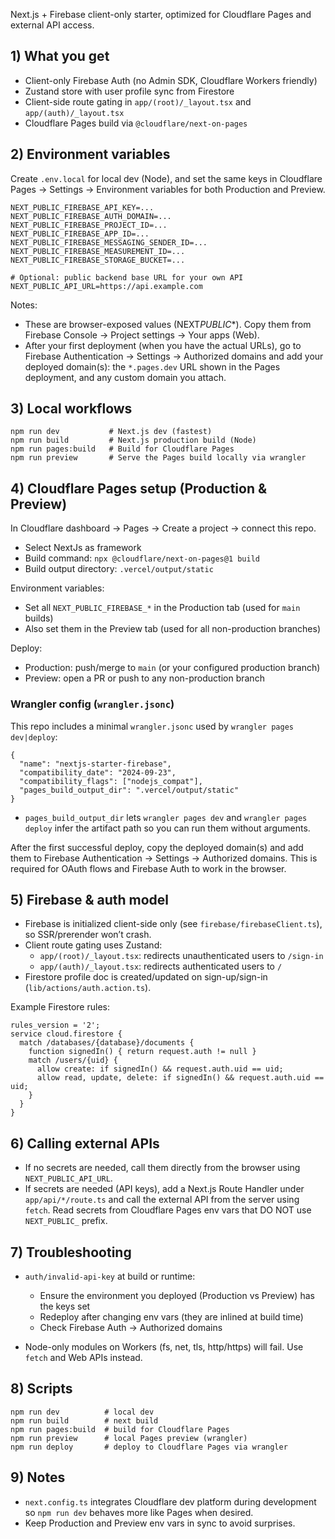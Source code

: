Next.js + Firebase client-only starter, optimized for Cloudflare Pages and external API access.

## 1) What you get

- Client-only Firebase Auth (no Admin SDK, Cloudflare Workers friendly)
- Zustand store with user profile sync from Firestore
- Client-side route gating in `app/(root)/_layout.tsx` and `app/(auth)/_layout.tsx`
- Cloudflare Pages build via `@cloudflare/next-on-pages`

## 2) Environment variables

Create `.env.local` for local dev (Node), and set the same keys in Cloudflare Pages → Settings → Environment variables for both Production and Preview.

```
NEXT_PUBLIC_FIREBASE_API_KEY=...
NEXT_PUBLIC_FIREBASE_AUTH_DOMAIN=...
NEXT_PUBLIC_FIREBASE_PROJECT_ID=...
NEXT_PUBLIC_FIREBASE_APP_ID=...
NEXT_PUBLIC_FIREBASE_MESSAGING_SENDER_ID=...
NEXT_PUBLIC_FIREBASE_MEASUREMENT_ID=...
NEXT_PUBLIC_FIREBASE_STORAGE_BUCKET=...

# Optional: public backend base URL for your own API
NEXT_PUBLIC_API_URL=https://api.example.com
```

Notes:

- These are browser-exposed values (NEXT*PUBLIC*\*). Copy them from Firebase Console → Project settings → Your apps (Web).
- After your first deployment (when you have the actual URLs), go to Firebase Authentication → Settings → Authorized domains and add your deployed domain(s): the `*.pages.dev` URL shown in the Pages deployment, and any custom domain you attach.

## 3) Local workflows

```
npm run dev           # Next.js dev (fastest)
npm run build         # Next.js production build (Node)
npm run pages:build   # Build for Cloudflare Pages
npm run preview       # Serve the Pages build locally via wrangler
```

## 4) Cloudflare Pages setup (Production & Preview)

In Cloudflare dashboard → Pages → Create a project → connect this repo.

- Select NextJs as framework
- Build command: `npx @cloudflare/next-on-pages@1 build`
- Build output directory: `.vercel/output/static`

Environment variables:

- Set all `NEXT_PUBLIC_FIREBASE_*` in the Production tab (used for `main` builds)
- Also set them in the Preview tab (used for all non-production branches)

Deploy:

- Production: push/merge to `main` (or your configured production branch)
- Preview: open a PR or push to any non-production branch

### Wrangler config (`wrangler.jsonc`)

This repo includes a minimal `wrangler.jsonc` used by `wrangler pages dev|deploy`:

```jsonc
{
  "name": "nextjs-starter-firebase",
  "compatibility_date": "2024-09-23",
  "compatibility_flags": ["nodejs_compat"],
  "pages_build_output_dir": ".vercel/output/static"
}
```

- `pages_build_output_dir` lets `wrangler pages dev` and `wrangler pages deploy` infer the artifact path so you can run them without arguments.

After the first successful deploy, copy the deployed domain(s) and add them to Firebase Authentication → Settings → Authorized domains. This is required for OAuth flows and Firebase Auth to work in the browser.

## 5) Firebase & auth model

- Firebase is initialized client-side only (see `firebase/firebaseClient.ts`), so SSR/prerender won’t crash.
- Client route gating uses Zustand:
  - `app/(root)/_layout.tsx`: redirects unauthenticated users to `/sign-in`
  - `app/(auth)/_layout.tsx`: redirects authenticated users to `/`
- Firestore profile doc is created/updated on sign-up/sign-in (`lib/actions/auth.action.ts`).

Example Firestore rules:

```
rules_version = '2';
service cloud.firestore {
  match /databases/{database}/documents {
    function signedIn() { return request.auth != null }
    match /users/{uid} {
      allow create: if signedIn() && request.auth.uid == uid;
      allow read, update, delete: if signedIn() && request.auth.uid == uid;
    }
  }
}
```

## 6) Calling external APIs

- If no secrets are needed, call them directly from the browser using `NEXT_PUBLIC_API_URL`.
- If secrets are needed (API keys), add a Next.js Route Handler under `app/api/*/route.ts` and call the external API from the server using `fetch`. Read secrets from Cloudflare Pages env vars that DO NOT use `NEXT_PUBLIC_` prefix.

## 7) Troubleshooting

- `auth/invalid-api-key` at build or runtime:

  - Ensure the environment you deployed (Production vs Preview) has the keys set
  - Redeploy after changing env vars (they are inlined at build time)
  - Check Firebase Auth → Authorized domains

- Node-only modules on Workers (fs, net, tls, http/https) will fail. Use `fetch` and Web APIs instead.

## 8) Scripts

```
npm run dev          # local dev
npm run build        # next build
npm run pages:build  # build for Cloudflare Pages
npm run preview      # local Pages preview (wrangler)
npm run deploy       # deploy to Cloudflare Pages via wrangler
```

## 9) Notes

- `next.config.ts` integrates Cloudflare dev platform during development so `npm run dev` behaves more like Pages when desired.
- Keep Production and Preview env vars in sync to avoid surprises.
